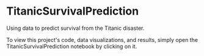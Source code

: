 # TitanicSurvivalPrediction

Using data to predict survival from the Titanic disaster.

To view this project's code, data visualizations, and results, simply open the TitanicSurvivalPrediction notebook by clicking 
on it. 
